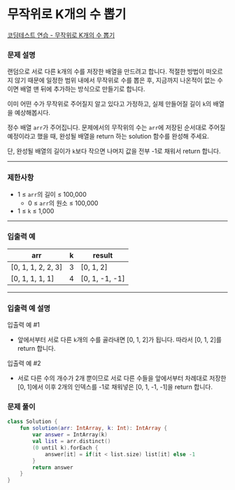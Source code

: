 # 무작위로 K개의 수 뽑기

[코딩테스트 연습 - 무작위로 K개의 수 뽑기](https://school.programmers.co.kr/learn/courses/30/lessons/181858)

### **문제 설명**

랜덤으로 서로 다른 k개의 수를 저장한 배열을 만드려고 합니다. 적절한 방법이 떠오르지 않기 때문에 일정한 범위 내에서 무작위로 수를 뽑은 후, 지금까지 나온적이 없는 수이면 배열 맨 뒤에 추가하는 방식으로 만들기로 합니다.

이미 어떤 수가 무작위로 주어질지 알고 있다고 가정하고, 실제 만들어질 길이 `k`의 배열을 예상해봅시다.

정수 배열 `arr`가 주어집니다. 문제에서의 무작위의 수는 `arr`에 저장된 순서대로 주어질 예정이라고 했을 때, 완성될 배열을 return 하는 solution 함수를 완성해 주세요.

단, 완성될 배열의 길이가 `k`보다 작으면 나머지 값을 전부 -1로 채워서 return 합니다.

---

### 제한사항

- 1 ≤ `arr`의 길이 ≤ 100,000
    - 0 ≤ `arr`의 원소 ≤ 100,000
- 1 ≤ `k` ≤ 1,000

---

### 입출력 예

| arr | k | result |
| --- | --- | --- |
| [0, 1, 1, 2, 2, 3] | 3 | [0, 1, 2] |
| [0, 1, 1, 1, 1] | 4 | [0, 1, -1, -1] |

---

### 입출력 예 설명

입출력 예 #1

- 앞에서부터 서로 다른 `k`개의 수를 골라내면 [0, 1, 2]가 됩니다. 따라서 [0, 1, 2]를 return 합니다.

입출력 예 #2

- 서로 다른 수의 개수가 2개 뿐이므로 서로 다른 수들을 앞에서부터 차례대로 저장한 [0, 1]에서 이후 2개의 인덱스를 -1로 채워넣은 [0, 1, -1, -1]을 return 합니다.

### 문제 풀이

```kotlin
class Solution {
    fun solution(arr: IntArray, k: Int): IntArray {
        var answer = IntArray(k)
        val list = arr.distinct()
        (0 until k).forEach {
            answer[it] = if(it < list.size) list[it] else -1
        }
        return answer
    }
}
```